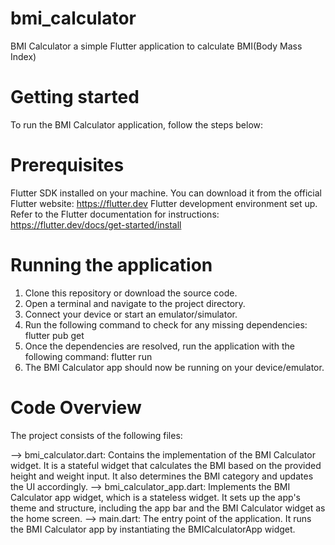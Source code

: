 # bmi_calculator

BMI Calculator
a simple Flutter application to calculate BMI(Body Mass Index)

# Getting started

To run the BMI Calculator application, follow the steps below:

# Prerequisites

  Flutter SDK installed on your machine. You can download it from the official Flutter website: https://flutter.dev
  Flutter development environment set up. Refer to the Flutter documentation for instructions: https://flutter.dev/docs/get-started/install

# Running the application
  1. Clone this repository or download the source code.
  2. Open a terminal and navigate to the project directory.
  3. Connect your device or start an emulator/simulator.
  4. Run the following command to check for any missing dependencies: flutter pub get
  5. Once the dependencies are resolved, run the application with the following command: flutter run
  6. The BMI Calculator app should now be running on your device/emulator.

# Code Overview

  The project consists of the following files:
  
 --> bmi_calculator.dart: Contains the implementation of the BMI Calculator widget. It is a stateful widget that     calculates the BMI based on the provided height and weight input. It also determines the BMI category and updates the UI accordingly.
 --> bmi_calculator_app.dart: Implements the BMI Calculator app widget, which is a stateless widget. It sets up the app's theme and structure, including the app bar and the BMI Calculator widget as the home screen.
 --> main.dart: The entry point of the application. It runs the BMI Calculator app by instantiating the BMICalculatorApp widget.
